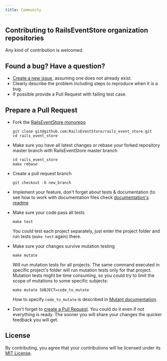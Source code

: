 ```yaml
---
title: Community
---
```


<div class="my-6">

## Contributing to RailsEventStore organization repositories

Any kind of contribution is welcomed.

## Found a bug? Have a question?

- [Create a new issue](https://help.github.com/articles/creating-an-issue/), assuming one does not already exist.
- Clearly describe the problem including steps to reproduce when it is a bug.
- If possible provide a Pull Request with failing test case.

## Prepare a Pull Request

- Fork the [RailsEventStore monorepo](https://github.com/RailsEventStore/rails_event_store)

  ```
  git clone git@github.com:RailsEventStore/rails_event_store.git
  cd rails_event_store
  ```

- Make sure you have all latest changes or rebase your forked repository master branch with RailsEventStore master branch

  ```
  cd rails_event_store
  make rebase
  ```

- Create a pull request branch

  ```
  git checkout -b new_branch
  ```

- Implement your feature, don't forget about tests & documentation (to see how to work with documentation files check [documentation's readme ](https://github.com/RailsEventStore/rails_event_store/blob/master/railseventstore.org/README.md)

- Make sure your code pass all tests

  ```
  make test
  ```

  You could test each project separately, just enter the project folder and run tests (`make test` again) there.

- Make sure your changes survive mutation testing

  ```
  make mutate
  ```

  Will run mutation tests for all projects. The same command executed in specific project's folder will run mutation tests only for that project.
  Mutation tests might be time consuming, so you could try to limit the scope of mutations to some specific subjects:

  ```
  make mutate SUBJECT=code_to_mutate
  ```

  How to specify `code_to_mutate` is described in [Mutant documentation](https://github.com/mbj/mutant#test-selection).

- Don't forget to [create a Pull Request](https://help.github.com/articles/creating-a-pull-request-from-a-fork/). You could do it even if not everything is ready. The sooner you will share your changes the quicker feedback you will get.

## License

By contributing, you agree that your contributions will be licensed under its [MIT License](https://github.com/RailsEventStore/rails_event_store/blob/master/LICENSE).

</div>